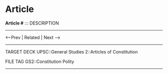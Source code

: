 # Article 

**Article #** :::
DESCRIPTION

---

<--Prev | Related | Next  -->

---

TARGET DECK
UPSC::General Studies 2::Articles of Constitution

FILE TAG
GS2::Constitution Polity

---